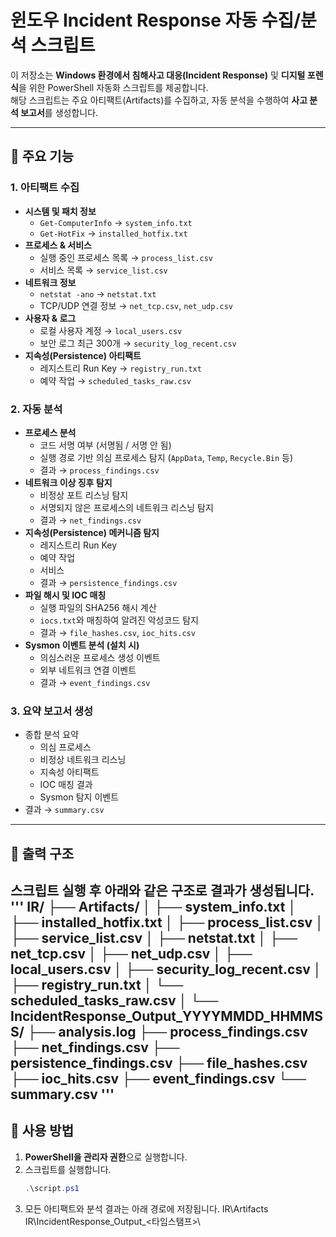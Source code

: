 # 윈도우 Incident Response 자동 수집/분석 스크립트

이 저장소는 **Windows 환경에서 침해사고 대응(Incident Response)** 및 **디지털 포렌식**을 위한 PowerShell 자동화 스크립트를 제공합니다.  
해당 스크립트는 주요 아티팩트(Artifacts)를 수집하고, 자동 분석을 수행하여 **사고 분석 보고서**를 생성합니다.

---

## 📌 주요 기능

### 1. 아티팩트 수집
- **시스템 및 패치 정보**
  - `Get-ComputerInfo` → `system_info.txt`
  - `Get-HotFix` → `installed_hotfix.txt`
- **프로세스 & 서비스**
  - 실행 중인 프로세스 목록 → `process_list.csv`
  - 서비스 목록 → `service_list.csv`
- **네트워크 정보**
  - `netstat -ano` → `netstat.txt`
  - TCP/UDP 연결 정보 → `net_tcp.csv`, `net_udp.csv`
- **사용자 & 로그**
  - 로컬 사용자 계정 → `local_users.csv`
  - 보안 로그 최근 300개 → `security_log_recent.csv`
- **지속성(Persistence) 아티팩트**
  - 레지스트리 Run Key → `registry_run.txt`
  - 예약 작업 → `scheduled_tasks_raw.csv`

### 2. 자동 분석
- **프로세스 분석**
  - 코드 서명 여부 (서명됨 / 서명 안 됨)
  - 실행 경로 기반 의심 프로세스 탐지 (`AppData`, `Temp`, `Recycle.Bin` 등)
  - 결과 → `process_findings.csv`
- **네트워크 이상 징후 탐지**
  - 비정상 포트 리스닝 탐지
  - 서명되지 않은 프로세스의 네트워크 리스닝 탐지
  - 결과 → `net_findings.csv`
- **지속성(Persistence) 메커니즘 탐지**
  - 레지스트리 Run Key
  - 예약 작업
  - 서비스
  - 결과 → `persistence_findings.csv`
- **파일 해시 및 IOC 매칭**
  - 실행 파일의 SHA256 해시 계산
  - `iocs.txt`와 매칭하여 알려진 악성코드 탐지
  - 결과 → `file_hashes.csv`, `ioc_hits.csv`
- **Sysmon 이벤트 분석 (설치 시)**
  - 의심스러운 프로세스 생성 이벤트
  - 외부 네트워크 연결 이벤트
  - 결과 → `event_findings.csv`

### 3. 요약 보고서 생성
- 종합 분석 요약
  - 의심 프로세스
  - 비정상 네트워크 리스닝
  - 지속성 아티팩트
  - IOC 매칭 결과
  - Sysmon 탐지 이벤트  
- 결과 → `summary.csv`

---

## 📂 출력 구조

스크립트 실행 후 아래와 같은 구조로 결과가 생성됩니다.
'''
IR/
├── Artifacts/
│   ├── system_info.txt
│   ├── installed_hotfix.txt
│   ├── process_list.csv
│   ├── service_list.csv
│   ├── netstat.txt
│   ├── net_tcp.csv
│   ├── net_udp.csv
│   ├── local_users.csv
│   ├── security_log_recent.csv
│   ├── registry_run.txt
│   └── scheduled_tasks_raw.csv
│
└── IncidentResponse_Output_YYYYMMDD_HHMMSS/
    ├── analysis.log
    ├── process_findings.csv
    ├── net_findings.csv
    ├── persistence_findings.csv
    ├── file_hashes.csv
    ├── ioc_hits.csv
    ├── event_findings.csv
    └── summary.csv
'''
---
## 🚀 사용 방법

1. **PowerShell을 관리자 권한**으로 실행합니다.  
2. 스크립트를 실행합니다.
   ```powershell
   .\script.ps1
3. 모든 아티팩트와 분석 결과는 아래 경로에 저장됩니다.
    IR\Artifacts\
    IR\IncidentResponse_Output_<타임스탬프>\
